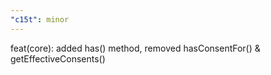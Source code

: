 ```yaml
---
"c15t": minor
---
```


feat(core): added has() method, removed hasConsentFor() & getEffectiveConsents()
